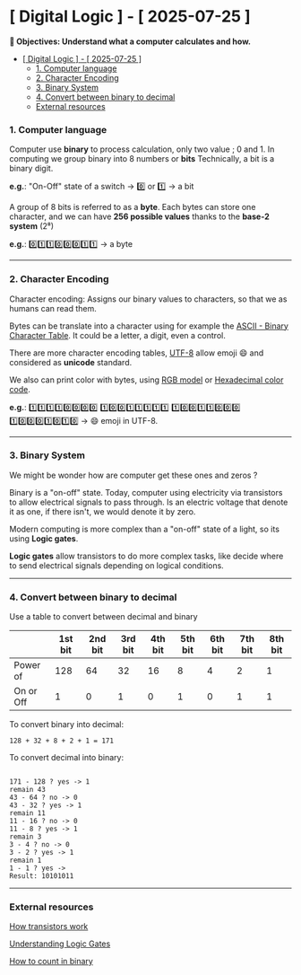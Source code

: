 # [ Digital Logic ] - [ 2025-07-25 ]

**🧠 Objectives: Understand what a computer calculates and how.**



- [\[ Digital Logic \] - \[ 2025-07-25 \]](#-digital-logic-----2025-07-25-)
    - [1. Computer language](#1-computer-language)
    - [2. Character Encoding](#2-character-encoding)
    - [3. Binary System](#3-binary-system)
    - [4. Convert between binary to decimal](#4-convert-between-binary-to-decimal)
    - [External resources](#external-resources)


### 1. Computer language

Computer use **binary** to process calculation, only two value ; 0 and 1. In computing we group binary into 8 numbers or **bits**
Technically, a bit is a binary digit.

**e.g.**: "On-Off" state of a switch -> 0️⃣ or 1️⃣ -> a bit

A group of 8 bits is referred to as a **byte**.
Each bytes can store one character, and we can have **256 possible values** thanks to the **base-2 system** (2⁸)

**e.g.**: 0️⃣1️⃣1️⃣0️⃣0️⃣0️⃣1️⃣1️⃣  -> a byte

---

### 2. Character Encoding

Character encoding: Assigns our binary values to characters, so that we as humans can read them.

Bytes can be translate into a character using for example the [ASCII - Binary Character Table](https://www.ascii-code.com/). It could be a letter, a digit, even a control.

There are more character encoding tables, [UTF-8](https://www.charset.org/utf-8) allow emoji 😄 and considered as **unicode** standard.

We also can print color with bytes, using [RGB model](https://www.rapidtables.com/web/color/RGB_Color.html) or [Hexadecimal color code](https://www.color-hex.com/).

**e.g.**: 1️⃣1️⃣1️⃣1️⃣0️⃣0️⃣0️⃣0️⃣ 1️⃣0️⃣0️⃣1️⃣1️⃣1️⃣1️⃣1️⃣ 1️⃣0️⃣0️⃣1️⃣1️⃣0️⃣0️⃣0️⃣ 1️⃣0️⃣0️⃣0️⃣1️⃣0️⃣1️⃣0️⃣ -> 😄 emoji in UTF-8.

---

### 3. Binary System

We might be wonder how are computer get these ones and zeros ?

Binary is a "on-off" state. Today, computer using electricity via transistors to allow electrical signals to pass through.
Is an electric voltage that denote it as one, if there isn't, we would denote it by zero.

Modern computing is more complex than a "on-off" state of a light, so its using **Logic gates**.

**Logic gates** allow transistors to do more complex tasks, like decide where to send electrical signals depending on logical conditions.

---

### 4. Convert between binary to decimal

Use a table to convert between decimal and binary


|      |1st bit|2nd bit|3rd bit|4th bit|5th bit|6th bit|7th bit|8th bit|
|------|-------|-------|-------|-------|-------|-------|-------|-------|
Power of | 128 | 64 | 32 | 16 | 8 | 4 | 2 | 1
On or Off |  1 | 0 | 1 | 0 | 1 | 0 | 1 | 1

To convert binary into decimal:

<pre><code>128 + 32 + 8 + 2 + 1 = 171</code></pre>


To convert decimal into binary:

<pre><code>
171 - 128 ? yes -> 1
remain 43
43 - 64 ? no -> 0
43 - 32 ? yes -> 1
remain 11
11 - 16 ? no -> 0
11 - 8 ? yes -> 1
remain 3
3 - 4 ? no -> 0
3 - 2 ? yes -> 1
remain 1
1 - 1 ? yes ->
Result: 10101011
</code></pre>
****


### External resources


[How transistors work](https://www.youtube.com/watch?v=YtM_MnM0qT4)

[Understanding Logic Gates](https://www.youtube.com/watch?v=INEtYZqtjTo)

[How to count in binary](https://www.youtube.com/watch?v=r1b8XAFuwmQ)
